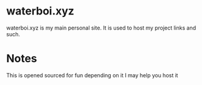 # waterboi.xyz
waterboi.xyz is my main personal site.
It is used to host my project links and such.

# Notes
This is opened sourced for fun depending on it I may help you host it
